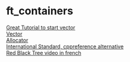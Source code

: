 # ft_containers

[Great Tutorial to start vector](https://www.geeksforgeeks.org/how-to-implement-our-own-vector-class-in-c/)  
[Vector](https://en.cppreference.com/w/cpp/container/vector)  
[Allocator](https://en.cppreference.com/w/cpp/memory/allocator)  
[International Standard, cppreference alternative](https://www.lirmm.fr/~ducour/Doc-objets/ISO+IEC+14882-1998.pdf)  
[Red Black Tree video in french](https://www.youtube.com/watch?v=h1Z8_ebEqao)  


<!-- LOCAL
[Allocator with example](https://www.geeksforgeeks.org/stdallocator-in-cpp-with-examples/)  
[Red Black Tree](file:///Users/bmerchin/Desktop/Introduction_to_Algorithms.pdf)

Faire d'abord Vector, ensuite Stack/Map
Si je fais l'arbre rouge et noir pour Stack/Map ca rajoute a peine 100 lignes de faire Set

The namespace will always be ft and your containers will be tested using ft::<container>.
Implelemter toutes les features meme depreciees de la version cpp98

- iterators_traits, reverse_iterator, enable_if, is_integral, equal/lexicographical compare, std::pair, std::make_pair, must be reimplemented.
- provide a main.cpp which tests everything for your evaluations
- <container>.hpp
- produce one binary with only your containers and one with the same testing with STL containers
- additional functions than the ones in std containers must be private or protected



-->


<!-- NOTIONS
polymorphisme: des fonctions fonctionnent differemment en fonction du type des arguments, comme pour le constructeur de classes canoniques

tolook:

https://www.geeksforgeeks.org/stdallocator-in-cpp-with-examples/

todo constructors destructors
-->

<!--
Improvement testor:
Even without configuration, the vector/ite_n0.cpp ite_n00.cpp ite_n1.cpp are correct

-->